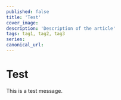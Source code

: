 ```yaml
---
published: false
title: 'Test'
cover_image:
description: 'Description of the article'
tags: tag1, tag2, tag3
series:
canonical_url:
---
```


# Test

This is a test message.
